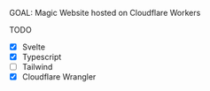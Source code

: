 GOAL: Magic Website hosted on Cloudflare Workers

TODO

- [x] Svelte
- [x] Typescript
- [ ] Tailwind
- [x] Cloudflare Wrangler